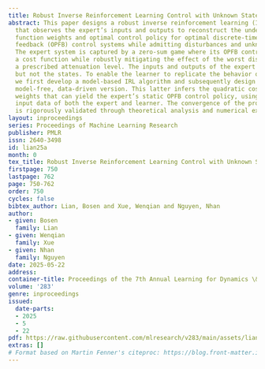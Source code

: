 ```yaml
---
title: Robust Inverse Reinforcement Learning Control with Unknown States
abstract: This paper designs a robust inverse reinforcement learning (IRL) algorithm
  that observes the expert’s inputs and outputs to reconstruct the underlying cost
  function weights and optimal control policy for optimal discrete-time (DT) output
  feedback (OPFB) control systems while admitting disturbances and unknown states.
  The expert system is captured by a zero-sum game where its OPFB controller minimizes
  a cost function while robustly mitigating the effect of the worst disturbance, achieving
  a prescribed attenuation level. The inputs and outputs of the expert can be observed,
  but not the states. To enable the learner to replicate the behavior of the expert,
  we first develop a model-based IRL algorithm and subsequently design an equivalent
  model-free, data-driven version. This latter infers the quadratic cost function
  weights that can yield the expert’s static OPFB control policy, using output and
  input data of both the expert and learner. The convergence of the proposed algorithms
  is rigorously validated through theoretical analysis and numerical experiments.
layout: inproceedings
series: Proceedings of Machine Learning Research
publisher: PMLR
issn: 2640-3498
id: lian25a
month: 0
tex_title: Robust Inverse Reinforcement Learning Control with Unknown States
firstpage: 750
lastpage: 762
page: 750-762
order: 750
cycles: false
bibtex_author: Lian, Bosen and Xue, Wenqian and Nguyen, Nhan
author:
- given: Bosen
  family: Lian
- given: Wenqian
  family: Xue
- given: Nhan
  family: Nguyen
date: 2025-05-22
address:
container-title: Proceedings of the 7th Annual Learning for Dynamics \& Control Conference
volume: '283'
genre: inproceedings
issued:
  date-parts:
  - 2025
  - 5
  - 22
pdf: https://raw.githubusercontent.com/mlresearch/v283/main/assets/lian25a/lian25a.pdf
extras: []
# Format based on Martin Fenner's citeproc: https://blog.front-matter.io/posts/citeproc-yaml-for-bibliographies/
---
```

